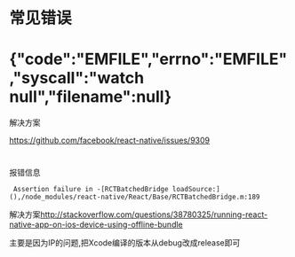 # 常见错误

# {"code":"EMFILE","errno":"EMFILE","syscall":"watch null","filename":null}

解决方案

https://github.com/facebook/react-native/issues/9309

# 

报错信息

```
 Assertion failure in -[RCTBatchedBridge loadSource:](),/node_modules/react-native/React/Base/RCTBatchedBridge.m:189
 ```
 
 解决方案<http://stackoverflow.com/questions/38780325/running-react-native-app-on-ios-device-using-offline-bundle>
 
 主要是因为IP的问题,把Xcode编译的版本从debug改成release即可
 
 